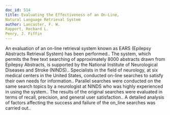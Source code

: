 ```yaml
---
doc_id: 514
title: Evaluating the Effectiveness of an On-Line, 
Natural Language Retrieval System
author: Lancaster, F. W.
Rapport, Rochard L.
Penry, J. Fiffin
---
```


An evaluation of an on-line retrieval system known as EARS (Epilepsy 
Abstracts Retrieval System) has been performed.. The system, which permits the 
free text searching of approximately 8000 abstracts drawn from Epilepsy 
Abstracts, is supported by the National Institute of Neurological Diseases and 
Stroke (NINDS).. Specialists in the field of neurology, at six medical centers
in the United States, conducted on-line searches to satisfy their own needs for 
information.. Parallel searches were conducted on the same search topics by a 
neurologist at NINDS who was highly experienced in using the system.. The 
results of the original searches were evaluated in terms of recall, precision, 
and general user satisfaction.. A detailed analysis of factors affecting  the
success and failure of the on_line searches was carried out..
